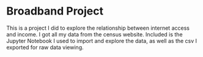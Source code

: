 # Broadband Project

This is a project I did to explore the relationship between internet access and income.
I got all my data from the census website. Included is the Jupyter Notebook I used to import
and explore the data, as well as the csv I exported for raw data viewing. 
